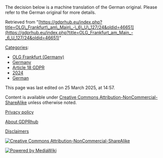 The decision below is a machine translation of the German original. Please refer to the German original for more details.

Retrieved from "[https://gdprhub.eu/index.php?title=OLG\_Frankfurt\_am\_Main\_-\_6\_U\_127/24&oldid=46651](https://gdprhub.eu/index.php?title=OLG_Frankfurt_am_Main_-_6_U_127/24&oldid=46651)"

[Categories](/index.php?title=Special:Categories "Special:Categories"):

*   [OLG Frankfurt (Germany)](/index.php?title=Category:OLG_Frankfurt_\(Germany\) "Category:OLG Frankfurt (Germany)")
*   [Germany](/index.php?title=Category:Germany "Category:Germany")
*   [Article 18 GDPR](/index.php?title=Category:Article_18_GDPR "Category:Article 18 GDPR")
*   [2024](/index.php?title=Category:2024 "Category:2024")
*   [German](/index.php?title=Category:German "Category:German")

This page was last edited on 25 March 2025, at 14:57.

Content is available under [Creative Commons Attribution-NonCommercial-ShareAlike](https://creativecommons.org/licenses/by-nc-sa/4.0/) unless otherwise noted.

[Privacy policy](/index.php?title=GDPRhub:Privacy_policy)

[About GDPRhub](/index.php?title=GDPRhub:About)

[Disclaimers](/index.php?title=GDPRhub:General_disclaimer)

[![Creative Commons Attribution-NonCommercial-ShareAlike](/resources/assets/licenses/cc-by-nc-sa.png)](https://creativecommons.org/licenses/by-nc-sa/4.0/)

[![Powered by MediaWiki](/resources/assets/poweredby_mediawiki_88x31.png)](https://www.mediawiki.org/)
